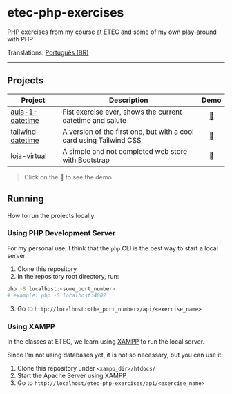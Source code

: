 # etec-php-exercises
PHP exercises from my course at ETEC and some of my own play-around with PHP

Translations: [Português (BR)](README.pt-br.md)

---

## Projects

| Project                                    | Description                                                         |                               Demo                               |
| ------------------------------------------ | ------------------------------------------------------------------- | :--------------------------------------------------------------: |
| [aula-1-datetime](api/aula-1-datetime)     | Fist exercise ever, shows the current datetime and salute           |  [🔗](https://etec-php-exercises.vercel.app/api/aula-1-datetime)  |
| [tailwind-datetime](api/tailwind-datetime) | A version of the first one, but with a cool card using Tailwind CSS | [🔗](https://etec-php-exercises.vercel.app/api/tailwind-datetime) |
| [loja-virtual](api/loja-virtual)           | A simple and not completed web store with Bootstrap                 |   [🔗](https://etec-php-exercises.vercel.app/api/loja-virtual)    |

> Click on the 🔗 to see the demo

## Running

How to run the projects locally.

### Using PHP Development Server

For my personal use, I think that the `php` CLI is the best way to start a local server.

1. Clone this repository
2. In the repository root directory, run:

```sh
php -S localhost:<some_port_number>
# example: php -S localhost:4002
```

3. Go to `http://localhost:<the_port_number>/api/<exercise_name>`

### Using XAMPP

In the classes at ETEC, we learn using [XAMPP](https://www.apachefriends.org) to run the local server.

Since I'm not using databases yet, it is not so necessary, but you can use it:

1. Clone this repository under `<xampp_dir>/htdocs/`
2. Start the Apache Server using XAMPP
3. Go to `http://localhost/etec-php-exercises/api/<exercise_name>`
